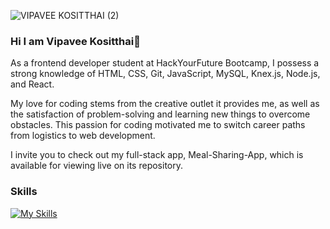 

![VIPAVEE KOSITTHAI (2)](https://user-images.githubusercontent.com/94117213/233392790-47b1c04e-d373-4c01-a3bd-3d5ee562f0c4.png)


### Hi I am Vipavee Kositthai👋

As a frontend developer student at HackYourFuture Bootcamp, I possess a strong knowledge of HTML, CSS, Git, JavaScript, MySQL, Knex.js, Node.js, and React. 

My love for coding stems from the creative outlet it provides me, as well as the satisfaction of problem-solving and learning new things to overcome obstacles. This passion for coding motivated me to switch career paths from logistics to web development.

I invite you to check out my full-stack app, Meal-Sharing-App, which is available for viewing live on its repository.

### Skills 
[![My Skills](https://skillicons.dev/icons?i=js,react,html,css,nodejs,mysql,git,bootstrap)](https://skillicons.dev)

